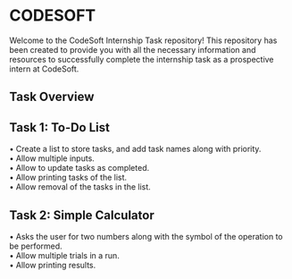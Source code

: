 # CODESOFT
Welcome to the CodeSoft Internship Task repository! This repository has been created to provide you with all the necessary information and resources to successfully complete the internship task as a prospective intern at CodeSoft.

## Task Overview

## Task 1: To-Do List 
• Create a list to store tasks, and add task names along with priority.<br>
• Allow multiple inputs. <br>
• Allow to update tasks as completed. <br>
• Allow printing tasks of the list. <br>
• Allow removal of the tasks in the list. <br>

## Task 2: Simple Calculator
• Asks the user for two numbers along with the symbol of the operation to be performed.<br>
• Allow multiple trials in a run. <br>
• Allow printing results. <br>




